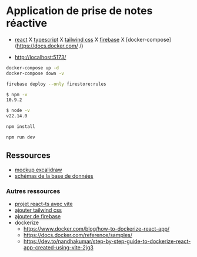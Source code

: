 # Application de prise de notes réactive

- [react](https://fr.legacy.reactjs.org/docs/getting-started.html) X [typescript](https://www.typescriptlang.org/) X [tailwind css](https://tailwindcss.com/) X [firebase](https://firebase.google.com/) X [docker-compose](https://docs.docker.com/
/)

- [http://localhost:5173/](http://localhost:5173/)

```bash
docker-compose up -d
docker-compose down -v

firebase deploy --only firestore:rules

$ npm -v
10.9.2

$ node -v
v22.14.0

npm install

npm run dev
```

## Ressources

- [mockup excalidraw](./rsrc/mock.png)
- [schémas de la base de données](./rsrc/DB.png)

### Autres ressources

- [projet react-ts avec vite](https://vite.dev/guide/)
- [ajouter tailwind css](https://tailwindcss.com/docs/installation/using-vite)
- [ajouter de firebase](https://dev.to/sahilverma_dev/firebase-with-react-and-typescript-a-comprehensive-guide-3fn5)
- dockerize
  - <https://www.docker.com/blog/how-to-dockerize-react-app/>
  - <https://docs.docker.com/reference/samples/>
  - <https://dev.to/nandhakumar/step-by-step-guide-to-dockerize-react-app-created-using-vite-2jg3>
